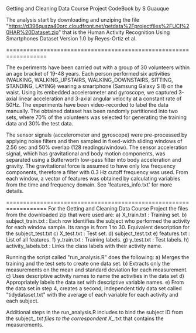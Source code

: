 Getting and Cleaning Data Course Project CodeBook by S Guauque

The analysis start by downloading and unziping the file "https://d396qusza40orc.cloudfront.net/getdata%2Fprojectfiles%2FUCI%20HAR%20Dataset.zip" that is the Human Activity Recognition Using Smartphones Dataset Version 1.0 by Reyes-Ortiz et al.

==================================================================

The experiments have been carried out with a group of 30 volunteers within an age bracket of 19-48 years. Each person performed six activities (WALKING, WALKING_UPSTAIRS, WALKING_DOWNSTAIRS, SITTING, STANDING, LAYING) wearing a smartphone (Samsung Galaxy S II) on the waist. Using its embedded accelerometer and gyroscope, we captured 3-axial linear acceleration and 3-axial angular velocity at a constant rate of 50Hz. The experiments have been video-recorded to label the data manually. The obtained dataset has been randomly partitioned into two sets, where 70% of the volunteers was selected for generating the training data and 30% the test data. 

The sensor signals (accelerometer and gyroscope) were pre-processed by applying noise filters and then sampled in fixed-width sliding windows of 2.56 sec and 50% overlap (128 readings/window). The sensor acceleration signal, which has gravitational and body motion components, was separated using a Butterworth low-pass filter into body acceleration and gravity. The gravitational force is assumed to have only low frequency components, therefore a filter with 0.3 Hz cutoff frequency was used. From each window, a vector of features was obtained by calculating variables from the time and frequency domain. See 'features_info.txt' for more details. 

==================================================================
For the Getting and Cleaning Data Course Project the files from the downloaded zip that were used are: 
a) X_train.txt : Training set.
b) subject_train.txt : Each row identifies the subject who performed the activity for each window sample. Its range is from 1 to 30. Equivalent description for the subject_test.txt
c) X_test.txt : Test set.
d) subject_test.txt
e) features.txt : List of all features.
f) y_train.txt : Training labels.
g) y_test.txt : Test labels.
h) activity_labels.txt : Links the class labels with their activity name.

Running the script called "run_analysis.R" does the following: 
	a) Merges the training and the test sets to create one data set.
	b) Extracts only the measurements on the mean and standard deviation for each measurement.
	c) Uses descriptive activity names to name the activities in the data set
	d) Appropriately labels the data set with descriptive variable names.
	e) From the data set in step 4, creates a second, independent tidy data set called "tidydataset.txt" with the average of each variable for each activity and each subject.
	
Additional steps in the run_analysis.R includes to bind the subject ID from the subject_*.txt files to the correspondent X_*.txt that contains the measurements.